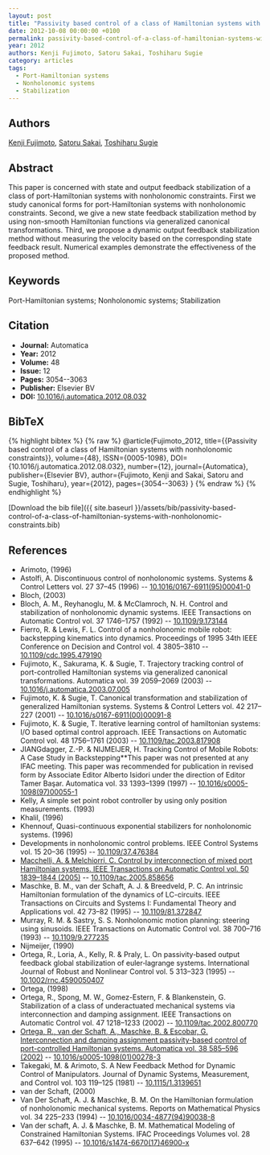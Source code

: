 ```yaml
---
layout: post
title: "Passivity based control of a class of Hamiltonian systems with nonholonomic constraints"
date: 2012-10-08 00:00:00 +0100
permalink: passivity-based-control-of-a-class-of-hamiltonian-systems-with-nonholonomic-constraints
year: 2012
authors: Kenji Fujimoto, Satoru Sakai, Toshiharu Sugie
category: articles
tags:
  - Port-Hamiltonian systems
  - Nonholonomic systems
  - Stabilization
---
```

 
## Authors
[Kenji Fujimoto](authors/kenji-fujimoto), [Satoru Sakai](authors/satoru-sakai), [Toshiharu Sugie](authors/toshiharu-sugie)
 
## Abstract
This paper is concerned with state and output feedback stabilization of a class of port-Hamiltonian systems with nonholonomic constraints. First we study canonical forms for port-Hamiltonian systems with nonholonomic constraints. Second, we give a new state feedback stabilization method by using non-smooth Hamiltonian functions via generalized canonical transformations. Third, we propose a dynamic output feedback stabilization method without measuring the velocity based on the corresponding state feedback result. Numerical examples demonstrate the effectiveness of the proposed method.
 
## Keywords
Port-Hamiltonian systems; Nonholonomic systems; Stabilization
 
## Citation
- **Journal:** Automatica
- **Year:** 2012
- **Volume:** 48
- **Issue:** 12
- **Pages:** 3054--3063
- **Publisher:** Elsevier BV
- **DOI:** [10.1016/j.automatica.2012.08.032](https://doi.org/10.1016/j.automatica.2012.08.032)
 
## BibTeX
{% highlight bibtex %}
{% raw %}
@article{Fujimoto_2012,
  title={{Passivity based control of a class of Hamiltonian systems with nonholonomic constraints}},
  volume={48},
  ISSN={0005-1098},
  DOI={10.1016/j.automatica.2012.08.032},
  number={12},
  journal={Automatica},
  publisher={Elsevier BV},
  author={Fujimoto, Kenji and Sakai, Satoru and Sugie, Toshiharu},
  year={2012},
  pages={3054--3063}
}
{% endraw %}
{% endhighlight %}
 
[Download the bib file]({{ site.baseurl }}/assets/bib/passivity-based-control-of-a-class-of-hamiltonian-systems-with-nonholonomic-constraints.bib)
 
## References
- Arimoto, (1996)
- Astolfi, A. Discontinuous control of nonholonomic systems. Systems &amp; Control Letters vol. 27 37–45 (1996) -- [10.1016/0167-6911(95)00041-0](https://doi.org/10.1016/0167-6911(95)00041-0)
- Bloch, (2003)
- Bloch, A. M., Reyhanoglu, M. & McClamroch, N. H. Control and stabilization of nonholonomic dynamic systems. IEEE Transactions on Automatic Control vol. 37 1746–1757 (1992) -- [10.1109/9.173144](https://doi.org/10.1109/9.173144)
- Fierro, R. & Lewis, F. L. Control of a nonholonomic mobile robot: backstepping kinematics into dynamics. Proceedings of 1995 34th IEEE Conference on Decision and Control vol. 4 3805–3810 -- [10.1109/cdc.1995.479190](https://doi.org/10.1109/cdc.1995.479190)
- Fujimoto, K., Sakurama, K. & Sugie, T. Trajectory tracking control of port-controlled Hamiltonian systems via generalized canonical transformations. Automatica vol. 39 2059–2069 (2003) -- [10.1016/j.automatica.2003.07.005](https://doi.org/10.1016/j.automatica.2003.07.005)
- Fujimoto, K. & Sugie, T. Canonical transformation and stabilization of generalized Hamiltonian systems. Systems &amp; Control Letters vol. 42 217–227 (2001) -- [10.1016/s0167-6911(00)00091-8](https://doi.org/10.1016/s0167-6911(00)00091-8)
- Fujimoto, K. & Sugie, T. Iterative learning control of hamiltonian systems: I/O based optimal control approach. IEEE Transactions on Automatic Control vol. 48 1756–1761 (2003) -- [10.1109/tac.2003.817908](https://doi.org/10.1109/tac.2003.817908)
- JIANGdagger, Z.-P. & NIJMEIJER, H. Tracking Control of Mobile Robots: A Case Study in Backstepping**This paper was not presented at any IFAC meeting. This paper was recommended for publication in revised form by Associate Editor Alberto Isidori under the direction of Editor Tamer Başar. Automatica vol. 33 1393–1399 (1997) -- [10.1016/s0005-1098(97)00055-1](https://doi.org/10.1016/s0005-1098(97)00055-1)
- Kelly, A simple set point robot controller by using only position measurements. (1993)
- Khalil, (1996)
- Khennouf, Quasi-continuous exponential stabilizers for nonholonomic systems. (1996)
- Developments in nonholonomic control problems. IEEE Control Systems vol. 15 20–36 (1995) -- [10.1109/37.476384](https://doi.org/10.1109/37.476384)
- [Macchelli, A. & Melchiorri, C. Control by interconnection of mixed port Hamiltonian systems. IEEE Transactions on Automatic Control vol. 50 1839–1844 (2005)](control-by-interconnection-of-mixed-port-hamiltonian-systems) -- [10.1109/tac.2005.858656](https://doi.org/10.1109/tac.2005.858656)
- Maschke, B. M., van der Schaft, A. J. & Breedveld, P. C. An intrinsic Hamiltonian formulation of the dynamics of LC-circuits. IEEE Transactions on Circuits and Systems I: Fundamental Theory and Applications vol. 42 73–82 (1995) -- [10.1109/81.372847](https://doi.org/10.1109/81.372847)
- Murray, R. M. & Sastry, S. S. Nonholonomic motion planning: steering using sinusoids. IEEE Transactions on Automatic Control vol. 38 700–716 (1993) -- [10.1109/9.277235](https://doi.org/10.1109/9.277235)
- Nijmeijer, (1990)
- Ortega, R., Loria, A., Kelly, R. & Praly, L. On passivity‐based output feedback global stabilization of euler‐lagrange systems. International Journal of Robust and Nonlinear Control vol. 5 313–323 (1995) -- [10.1002/rnc.4590050407](https://doi.org/10.1002/rnc.4590050407)
- Ortega, (1998)
- Ortega, R., Spong, M. W., Gomez-Estern, F. & Blankenstein, G. Stabilization of a class of underactuated mechanical systems via interconnection and damping assignment. IEEE Transactions on Automatic Control vol. 47 1218–1233 (2002) -- [10.1109/tac.2002.800770](https://doi.org/10.1109/tac.2002.800770)
- [Ortega, R., van der Schaft, A., Maschke, B. & Escobar, G. Interconnection and damping assignment passivity-based control of port-controlled Hamiltonian systems. Automatica vol. 38 585–596 (2002)](interconnection-and-damping-assignment-passivity-based-control-of-port-controlled-hamiltonian-systems) -- [10.1016/s0005-1098(01)00278-3](https://doi.org/10.1016/s0005-1098(01)00278-3)
- Takegaki, M. & Arimoto, S. A New Feedback Method for Dynamic Control of Manipulators. Journal of Dynamic Systems, Measurement, and Control vol. 103 119–125 (1981) -- [10.1115/1.3139651](https://doi.org/10.1115/1.3139651)
- van der Schaft, (2000)
- Van Der Schaft, A. J. & Maschke, B. M. On the Hamiltonian formulation of nonholonomic mechanical systems. Reports on Mathematical Physics vol. 34 225–233 (1994) -- [10.1016/0034-4877(94)90038-8](https://doi.org/10.1016/0034-4877(94)90038-8)
- Van der schaft, A. J. & Maschke, B. M. Mathematical Modeling of Constrained Hamiltonian Systems. IFAC Proceedings Volumes vol. 28 637–642 (1995) -- [10.1016/s1474-6670(17)46900-x](https://doi.org/10.1016/s1474-6670(17)46900-x)

